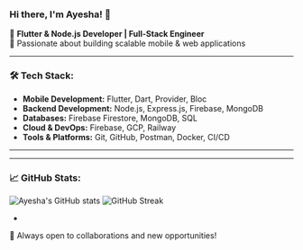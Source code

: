 ### Hi there, I'm Ayesha! 👋

🚀 **Flutter & Node.js Developer | Full-Stack Engineer**  
🎯 Passionate about building scalable mobile & web applications  

---

### 🛠 Tech Stack:
- **Mobile Development:** Flutter, Dart, Provider, Bloc
- **Backend Development:** Node.js, Express.js, Firebase, MongoDB
- **Databases:** Firebase Firestore, MongoDB, SQL
- **Cloud & DevOps:** Firebase, GCP, Railway
- **Tools & Platforms:** Git, GitHub, Postman, Docker, CI/CD

---


---

### 📈 GitHub Stats:
![Ayesha's GitHub stats](https://github-readme-stats.vercel.app/api?username=aiqalatif&show_icons=true&theme=radical)
![GitHub Streak](https://streak-stats.demolab.com/?user=your-username&theme=dark&hide_border=true)

  




-

🚀 Always open to collaborations and new opportunities!

